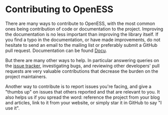 Contributing to OpenESS
============================

There are many ways to contribute to OpenESS, with the most common ones
being contribution of code or documentation to the project. Improving the
documentation is no less important than improving the library itself. If you
find a typo in the documentation, or have made improvements, do not hesitate to
send an email to the mailing list or preferably submit a GitHub pull request.
Documentation can be found 
[Docu](https://roseleblood.github.io/openess/html/d3/dcc/md__r_e_a_d_m_e.html).

But there are many other ways to help. In particular answering queries on the
[issue tracker](https://github.com/RoseLeBlood/openess/issues),
investigating bugs, and reviewing other developers' pull
requests
are very valuable contributions that decrease the burden on the project
maintainers.

Another way to contribute is to report issues you're facing, and give a "thumbs
up" on issues that others reported and that are relevant to you. It also helps
us if you spread the word: reference the project from your blog and articles,
link to it from your website, or simply star it in GitHub to say "I use it".

